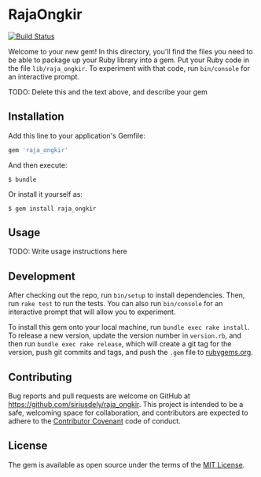 # RajaOngkir

[![Build Status](https://travis-ci.org/siriusdely/raja_ongkir.svg?branch=master)](https://travis-ci.org/siriusdely/raja_ongkir)

Welcome to your new gem! In this directory, you'll find the files you need to be able to package up your Ruby library into a gem. Put your Ruby code in the file `lib/raja_ongkir`. To experiment with that code, run `bin/console` for an interactive prompt.

TODO: Delete this and the text above, and describe your gem

## Installation

Add this line to your application's Gemfile:

```ruby
gem 'raja_ongkir'
```

And then execute:

    $ bundle

Or install it yourself as:

    $ gem install raja_ongkir

## Usage

TODO: Write usage instructions here

## Development

After checking out the repo, run `bin/setup` to install dependencies. Then, run `rake test` to run the tests. You can also run `bin/console` for an interactive prompt that will allow you to experiment.

To install this gem onto your local machine, run `bundle exec rake install`. To release a new version, update the version number in `version.rb`, and then run `bundle exec rake release`, which will create a git tag for the version, push git commits and tags, and push the `.gem` file to [rubygems.org](https://rubygems.org).

## Contributing

Bug reports and pull requests are welcome on GitHub at https://github.com/siriusdely/raja_ongkir. This project is intended to be a safe, welcoming space for collaboration, and contributors are expected to adhere to the [Contributor Covenant](http://contributor-covenant.org) code of conduct.


## License

The gem is available as open source under the terms of the [MIT License](http://opensource.org/licenses/MIT).

